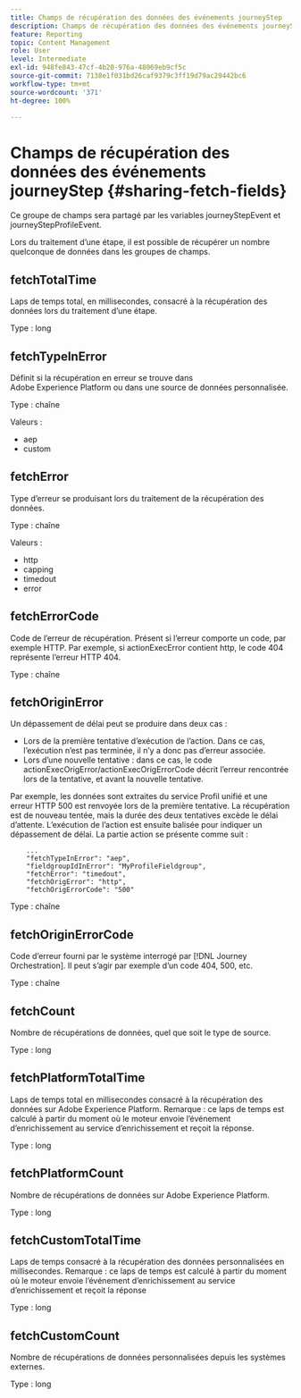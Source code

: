 ```yaml
---
title: Champs de récupération des données des événements journeyStep
description: Champs de récupération des données des événements journeyStep
feature: Reporting
topic: Content Management
role: User
level: Intermediate
exl-id: 948fe843-47cf-4b20-976a-48069eb9cf5c
source-git-commit: 7138e1f031bd26caf9379c3ff19d79ac29442bc6
workflow-type: tm+mt
source-wordcount: '371'
ht-degree: 100%

---
```


# Champs de récupération des données des événements journeyStep {#sharing-fetch-fields}

Ce groupe de champs sera partagé par les variables journeyStepEvent et journeyStepProfileEvent.

Lors du traitement d’une étape, il est possible de récupérer un nombre quelconque de données dans les groupes de champs.

## fetchTotalTime

Laps de temps total, en millisecondes, consacré à la récupération des données lors du traitement d’une étape.

Type : long

## fetchTypeInError

Définit si la récupération en erreur se trouve dans Adobe Experience Platform ou dans une source de données personnalisée.

Type : chaîne

Valeurs :
* aep
* custom

## fetchError

Type d’erreur se produisant lors du traitement de la récupération des données.

Type : chaîne

Valeurs :
* http
* capping
* timedout
* error

## fetchErrorCode

Code de l’erreur de récupération. Présent si l’erreur comporte un code, par exemple HTTP. Par exemple, si actionExecError contient http, le code 404 représente l’erreur HTTP 404.

Type : chaîne

## fetchOriginError

Un dépassement de délai peut se produire dans deux cas :

* Lors de la première tentative d’exécution de l’action. Dans ce cas, l’exécution n’est pas terminée, il n’y a donc pas d’erreur associée.
* Lors d’une nouvelle tentative : dans ce cas, le code actionExecOrigError/actionExecOrigErrorCode décrit l’erreur rencontrée lors de la tentative, et avant la nouvelle tentative.

Par exemple, les données sont extraites du service Profil unifié et une erreur HTTP 500 est renvoyée lors de la première tentative. La récupération est de nouveau tentée, mais la durée des deux tentatives excède le délai d’attente. L’exécution de l’action est ensuite balisée pour indiquer un dépassement de délai. La partie action se présente comme suit :

```
    ...
    "fetchTypeInError": "aep",
    "fieldgroupIdInError": "MyProfileFieldgroup",
    "fetchError": "timedout",
    "fetchOrigError": "http",
    "fetchOrigErrorCode": "500"
```

Type : chaîne

## fetchOriginErrorCode

Code d’erreur fourni par le système interrogé par [!DNL Journey Orchestration]. Il peut s’agir par exemple d’un code 404, 500, etc.

Type : chaîne

## fetchCount

Nombre de récupérations de données, quel que soit le type de source.

Type : long

## fetchPlatformTotalTime

Laps de temps total en millisecondes consacré à la récupération des données sur Adobe Experience Platform. Remarque : ce laps de temps est calculé à partir du moment où le moteur envoie l’événement d’enrichissement au service d’enrichissement et reçoit la réponse.

Type : long

## fetchPlatformCount

Nombre de récupérations de données sur Adobe Experience Platform.

Type : long

## fetchCustomTotalTime

Laps de temps consacré à la récupération des données personnalisées en millisecondes. Remarque : ce laps de temps est calculé à partir du moment où le moteur envoie l’événement d’enrichissement au service d’enrichissement et reçoit la réponse

Type : long

## fetchCustomCount

Nombre de récupérations de données personnalisées depuis les systèmes externes.

Type : long

